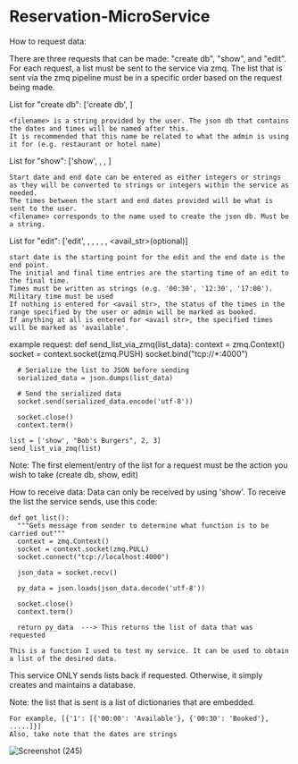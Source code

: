 # Reservation-MicroService
How to request data:

  There are three requests that can be made: "create db", "show", and "edit".
  For each request, a list must be sent to the service via zmq. 
  The list that is sent via the zmq pipeline must be in a specific order based on the request being made.
  
  List for "create db": ['create db', <filename>]
  
    <filename> is a string provided by the user. The json db that contains the dates and times will be named after this.
    It is recommended that this name be related to what the admin is using it for (e.g. restaurant or hotel name)

  List for "show": ['show', <filename>, <start date>, <end date>]
  
    Start date and end date can be entered as either integers or strings as they will be converted to strings or integers within the service as needed.
    The times between the start and end dates provided will be what is sent to the user.
    <filename> corresponds to the name used to create the json db. Must be a string.

  List for "edit": ['edit', <filename>, <start date>, <end date>, <initial time>, <final time>, <avail_str>(optional)]
  
    start date is the starting point for the edit and the end date is the end point.
    The initial and final time entries are the starting time of an edit to the final time.
    Times must be written as strings (e.g. '00:30', '12:30', '17:00'). Military time must be used
    If nothing is entered for <avail str>, the status of the times in the range specified by the user or admin will be marked as booked.
    If anything at all is entered for <avail str>, the specified times will be marked as 'available'.

  example request:
    def send_list_via_zmq(list_data):
      context = zmq.Context()
      socket = context.socket(zmq.PUSH)
      socket.bind("tcp://*:4000")

      # Serialize the list to JSON before sending
      serialized_data = json.dumps(list_data)
  
      # Send the serialized data
      socket.send(serialized_data.encode('utf-8'))
  
      socket.close()
      context.term()

    list = ['show', "Bob's Burgers", 2, 3]
    send_list_via_zmq(list)

  Note: The first element/entry of the list for a request must be the action you wish to take (create db, show, edit)

How to receive data:
  Data can only be received by using 'show'. To receive the list the service sends, use this code:
  
    def get_list():
      """Gets message from sender to determine what function is to be carried out"""
      context = zmq.Context()
      socket = context.socket(zmq.PULL)
      socket.connect("tcp://localhost:4000")
  
      json_data = socket.recv()
  
      py_data = json.loads(json_data.decode('utf-8'))
  
      socket.close()
      context.term()
  
      return py_data  ---> This returns the list of data that was requested

    This is a function I used to test my service. It can be used to obtain a list of the desired data.

  This service ONLY sends lists back if requested. Otherwise, it simply creates and maintains a database.

  Note: the list that is sent is a list of dictionaries that are embedded.
  
    For example, [{'1': [{'00:00': 'Available'}, {'00:30': 'Booked'}, .....]}]
    Also, take note that the dates are strings
  
![Screenshot (245)](https://github.com/kkris56/Reservation-MicroService/assets/107962398/38b27e8b-dc45-4fd6-847b-f19924a098be)
